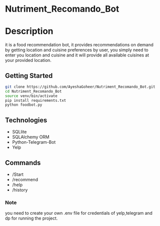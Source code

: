 # Nutriment_Recomando_Bot
# Description
it is a food recommendation bot, it provides recommendations on demand by getting location and cuisine preferences by user, 
you simply need to enter you location and cuisine and it will provide all available cuisines at your provided location. 






## Getting Started
```bash
git clone https://github.com/AyeshaGoheer/Nutriment_Recomando_Bot.git
cd Nutriment_Recomando_Bot
source venv/bin/activate
pip install requirements.txt
python foodbot.py

```


## Technologies
- SQLlite
- SQLAlchemy ORM
- Python-Telegram-Bot
- Yelp

## Commands
- /Start
- /recommend
- /help
- /history

### Note
you need to create your own .env file for credentials of yelp,telegram and dp for running the project.




